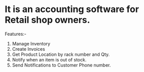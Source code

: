 # It is an accounting software for Retail shop owners.
Features:-
1) Manage Inventory
2) Create Invoices
3) Get Product Location by rack number and Qty.
4) Notify when an item is out of stock.
5) Send Notifications to Customer Phone number.
